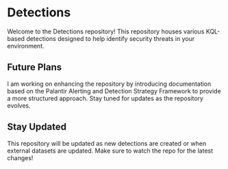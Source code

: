 # Detections

Welcome to the Detections repository! This repository houses various KQL-based detections designed to help identify security threats in your environment.

## Future Plans
I am working on enhancing the repository by introducing documentation based on the Palantir Alerting and Detection Strategy Framework to provide a more structured approach. Stay tuned for updates as the repository evolves.

## Stay Updated
This repository will be updated as new detections are created or when external datasets are updated. Make sure to watch the repo for the latest changes!


